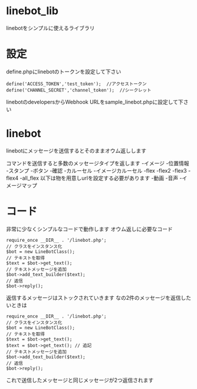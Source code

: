 # linebot_lib
linebotをシンプルに使えるライブラリ

# 設定
define.phpにlinebotのトークンを設定して下さい
~~~
define('ACCESS_TOKEN','test_token');  //アクセストークン
define('CHANNEL_SECRET','channel_token');  //シークレット
~~~

linebotのdevelopersからWebhook URLをsample_linebot.phpに設定して下さい

# linebot
linebotにメッセージを送信するとそのままオウム返しします

コマンドを送信すると多数のメッセージタイプを返します
-イメージ
-位置情報
-スタンプ
-ボタン
-確認
-カルーセル
-イメージカルーセル
-flex
-flex2
-flex3
-flex4
-all_flex
以下は物を用意しurlを設定する必要があります
-動画
-音声
-イメージマップ

# コード
非常に少なくシンプルなコードで動作します
オウム返しに必要なコード
~~~
require_once __DIR__ . '/linebot.php';
// クラスをインスタンス化
$bot = new LineBotClass();
// テキストを取得
$text = $bot->get_text();
// テキストメッセージを追加
$bot->add_text_builder($text);
// 返信
$bot->reply();
~~~

返信するメッセージはストックされていきます
なの2件のメッセージを返信したいときは
~~~
require_once __DIR__ . '/linebot.php';
// クラスをインスタンス化
$bot = new LineBotClass();
// テキストを取得
$text = $bot->get_text();
$text = $bot->get_text(); // 追記
// テキストメッセージを追加
$bot->add_text_builder($text);
// 返信
$bot->reply();
~~~
これで送信したメッセージと同じメッセージが2つ返信されます
